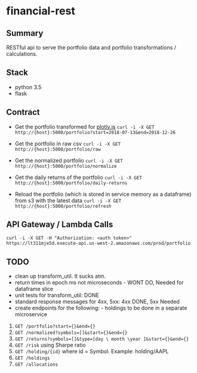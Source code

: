 # financial-rest

## Summary
RESTful api to serve the portfolio data and portfolio transformations / calculations.

## Stack
- python 3.5
- flask

## Contract

- Get the portfolio transformed for [plotly.js](https://plot.ly/javascript/)
`curl -i -X GET http://{host}:5000/portfolio?start=2018-07-13&end=2018-12-26`

- Get the portfolio in raw csv 
`curl -i -X GET http://{host}:5000/portfolio/raw`

- Get the normalized portfolio
`curl -i -X GET http://{host}:5000/portfolio/normalize`

- Get the daily returns of the portfolio
`curl -i -X GET http://{host}:5000/portfolio/daily-returns`

- Reload the portfolio (which is stored in service memory as a dataframe) from s3 with the latest data
`curl -i -X GET http://{host}:5000/portfolio/refresh`

## API Gateway / Lambda Calls
`curl -i -X GET -H "Authorization: <auth token>" https://lt311mje5d.execute-api.us-west-2.amazonaws.com/prod/portfolio`

## TODO
- clean up transform_util. It sucks atm.
- return times in epoch ms not microseconds - WONT DO, Needed for dataframe slice
- unit tests for transform_util: DONE
- standard response messages for 4xx, 5xx: 4xx DONE, 5xx Needed
- create endpoints for the following: - holdings to be done in a separate microservice

1. `GET /portfolio?start={}&end={}`
2. `GET /normalized?symbols=[]&start={}&end={}`
3. `GET /returns?symbols=[]&type=[day \ month \year ]&start={}&end={}`
4. `GET /risk` using Sharpe ratio
5. `GET /holding/{id}` where id = Symbol. Example: holding/AAPL
6. `GET /holdings`
7. `GET /allocations` 
